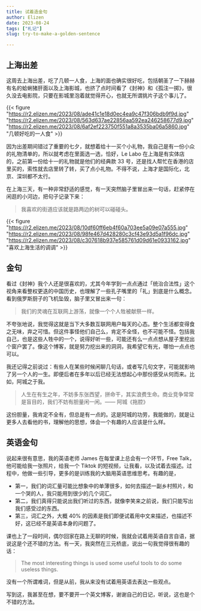 ```yaml
---
title: 试着造金句
author: Elizen
date: 2023-08-24
tags: ["札记"]
slug: try-to-make-a-golden-sentence

---
```

## 上海出差

这周去上海出差，吃了几顿一人食，上海的面也确实很好吃，包括朝圣了一下赫赫有名的蛤蜊猪肝面以及上海影城，也挤了点时间看了《封神》和《孤注一掷》，很久没去电影院，只要在影城里泡着就觉得开心，也就无所谓挑片子这个事儿了。

{{< figure "https://r2.elizen.me/2023/08/ade41c1e18d0ec4ea9c47f306bdb9f9d.jpg" "https://r2.elizen.me/2023/08/563d637ae22856aa592ea246258677d9.jpg" "https://r2.elizen.me/2023/08/6af2ef223750f551a8a3535ba06a5860.jpg" "几顿好吃的一人食" >}}


因为出差期间错过了重要的七夕，就想着给十一买个小礼物，我自己是有一份小众的礼物清单的，所以就考虑在里面选一选，恰好，Le Labo 在上海是有实体店的，之前第一份给十一的礼物就是他们的经典款 33 号，还是找人帮忙在香港的店里买的，索性就去店里转了转，买了点小礼物。不得不说，上海才是国际化，北京、深圳都不太行。

在上海三天，有一种非常舒适的感觉，有一天突然脑子里冒出来一句话，赶紧停在闲逛的小河边，把句子记录下来：

> 我喜欢的街道应该就是路两边的树可以碰碰头。

{{< figure "https://r2.elizen.me/2023/08/10df60ff6eb4f60a703ee5a09e07a555.jpg" "https://r2.elizen.me/2023/08/98fe467d428280c3cf43e93d5a1f96dc.jpg" "https://r2.elizen.me/2023/08/c307618b937e585761d09d61e0933162.jpg" "喜欢上海生活的调调" >}}

## 金句

看过《封神》我个人还是很喜欢的，尤其今年学到一点点通过「统治合法性」这个视角来看整权更迭的中国历史，也理解了一些孔子嘴里的「礼」到底是什么概念。看到俄罗斯厨子的飞机坠毁，脑子里又冒出来一句：

> 我们的灵魂在互联网上游荡，就像一个个人牲被献祭一样。

不夸张地说，我觉得这就是当下大多数互联网用户每天的心态。整个生活都变得食之无味，弃之可惜。但这件事怪他们自己么，肯定不全怪，也不可能不怪。包括我自己，也是这些人牲中的一个，说得好听一些，可能还有么一点点想从屋子里挖出个窗户罢了。像这个博客，就是努力挖出来的洞洞，我希望它有光，哪怕一点点也可以。

我还记得之前说过：有些人在某些时候闲聊几句话，或者写几句文字，可能就影响了另一个人的一生。即便后者在多年以后已经无法想起心中那份感受从何而来。比如，阿城之于我。

> 人生在有生之年，不妨多东张西望，拼命干，其实浪费生命。商业竞争常常是盲目的，我们不妨有胆量闲一闲。—— 阿城《拖腔》

这份胆量，我肯定不全有，但总是有一点的。这是阿城的功劳，我能做的，就是让更多人去看他的书，理解他的思想，体会一个有趣的人应该是什么样。

## 英语金句

说起来很有意思，我的英语老师 James 在每堂课上总会有一个环节，Free Talk，他可能给我一张照片，给我一个 Tiktok 的短视频，让我看，以及试着去描述。过程中，他做一些引导，更多的是训练我的大脑用英语思维思考。有趣的是，

- 第一，我们的词汇量可能比想象中的单薄很多，如何去描述一副乡村照片，和一个哭的人，我只能用到很少的几个词汇。
- 第二，我们真得只能说出我们听过的东西，就像李笑来之前说，我们只能写出我们感受过的东西。
- 第三，词汇之外，大概 40% 的因素是我们即便试着用中文来描述，也描述不好，这已经不是英语本身的问题了。

课也上了一段时间，偶尔回家在路上无聊的时候，我就会试着用英语自言自语，据说这是个还不错的方法。有一天，我突然在三元桥底，说出一句我觉得很有趣的话：

> The most interesting things is used some useful tools to do some useless things.

没有一个所谓难词，但是从前，我从来没有试着用英语去表达一些观点。

写到这，我甚至在想，要不要开一个英文博客，谢谢自己的日记，听说，这也是个不错的方法。